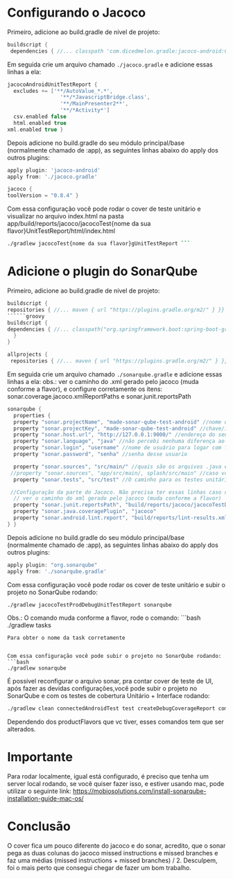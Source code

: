 

# Configurando o Jacoco
Primeiro, adicione ao build.gradle de nível de projeto:
```groovy
buildscript {
 dependencies { //... classpath 'com.dicedmelon.gradle:jacoco-android:0.1.4' }}
```

Em seguida crie um arquivo chamado `./jacoco.gradle` e adicione essas linhas a ela:
```groovy
jacocoAndroidUnitTestReport {
  excludes += ['**/AutoValue_*.*',
                 '**/*JavascriptBridge.class',
                 '**/MainPresenter2**',
                 '**/*Activity*']
  csv.enabled false
  html.enabled true
xml.enabled true }
```

Depois adicione no build.gradle do seu módulo principal/base (normalmente chamado de :app), as seguintes linhas abaixo do apply dos outros plugins:

```groovy
apply plugin: 'jacoco-android'
apply from: './jacoco.gradle'

jacoco {
toolVersion = "0.8.4" }
```
Com essa configuração você pode rodar o cover de teste unitário e visualizar no arquivo index.html na pasta app/build/reports/jacoco/jacocoTest{nome da sua flavor}UnitTestReport/html/index.html
```bash
./gradlew jacocoTest{nome da sua flavor}gUnitTestReport ```
 ```
# Adicione o plugin do SonarQube
  Primeiro, adicione ao build.gradle de nível de projeto:
  ```groovy
buildscript {
 repositories { //... maven { url "https://plugins.gradle.org/m2/" } }}
 ``````groovy
buildscript {
 dependencies { //... classpath("org.springframework.boot:spring-boot-gradle-plugin:1.5.4.RELEASE")   classpath "org.sonarsource.scanner.gradle:sonarqube-gradle-plugin:2.8"
    }
}
```
```groovy
allprojects {
 repositories { //... maven { url "https://plugins.gradle.org/m2/" } }}
```
Em seguida crie um arquivo chamado `./sonarqube.gradle` e adicione essas linhas a ela:
obs.: ver o caminho do .xml gerado pelo jacoco (muda conforme a flavor), e configure corretamente os itens: sonar.coverage.jacoco.xmlReportPaths e sonar.junit.reportsPath
```groovy
sonarqube {
  properties {
  property "sonar.projectName", "made-sonar-qube-test-android" //nome que será exibido no dashboard do SonarQube
  property "sonar.projectKey", "made-sonar-qube-test-android" //chave/id único do projeto no dashboard do SonarQube
  property "sonar.host.url", "http://127.0.0.1:9000/" //endereço do seu server do SonarQube
  property "sonar.language", "java" //não percebi nenhuma diferença ao trocar para kotlin
  property "sonar.login", "username" //nome de usuário para logar com funções de adm para poder subir os projetos e atualizações
  property "sonar.password", "senha" //senha desse usuario

  property "sonar.sources", "src/main/" //quais são os arquivos .java e .kt daonde o SonarQube vai tirar as métricas
 //property "sonar.sources", "app/src/main/, splash/src/main" //caso vc tenha mais de um caminho (de outros módulos) para analisar  property "sonar.java.binaries", "build/tmp/kotlin-classes" //no caso do kotlin, é o caminho da onde o binários das classes javes são extraídos. Não sei pra q server ainda
  property "sonar.tests", "src/test" //O caminho para os testes unitários. Mas não sei pra q server ainda já que os relatórios de cobertura são extraídos do jacoco

 //Configuração da parte do Jacoco. Não precisa ter essas linhas caso o teste de coverage não for necessário // ver o caminho do xml gerado pelo jacoco (muda conforme a flavor)  property "sonar.coverage.jacoco.xmlReportPaths", "build/reports/jacoco/jacocoTestDebugUnitTestReport/jacocoTestDebugUnitTestReport.xml"
  // ver o caminho do xml gerado pelo jacoco (muda conforme a flavor)
  property "sonar.junit.reportsPath", "build/reports/jacoco/jacocoTestDebugUnitTestReport/"
  property "sonar.java.coveragePlugin", "jacoco"
  property "sonar.android.lint.report", "build/reports/lint-results.xml"
} }
```

Depois adicione no build.gradle do seu módulo principal/base (normalmente chamado de :app), as seguintes linhas abaixo do apply dos outros plugins:

```groovy
apply plugin: "org.sonarqube"
apply from: './sonarqube.gradle'
```
Com essa configuração você pode rodar os cover de teste unitário e subir o projeto no SonarQube rodando:
```bash
./gradlew jacocoTestProdDebugUnitTestReport sonarqube
```
Obs.: O comando muda conforme a flavor, rode o comando: ```bash
./gradlew tasks
```
Para obter o nome da task corretamente


Com essa configuração você pode subir o projeto no SonarQube rodando:
```bash
./gradlew sonarqube
```

É possível reconfigurar o arquivo sonar, pra contar cover de teste de UI, após fazer as devidas configurações,você pode subir o projeto no SonarQube e com os testes de cobertura Unitário + Interface rodando:
```bash
./gradlew clean connectedAndroidTest test createDebugCoverageReport combinedTestReportDebug sonarqube
```

Dependendo dos productFlavors que vc tiver, esses comandos tem que ser alterados.

# Importante
Para rodar localmente, igual está configurado, é preciso que tenha um server local rodando, se você quiser fazer isso, e estiver usando mac, pode utilizar o seguinte link:
https://mobiosolutions.com/install-sonarqube-installation-guide-mac-os/


# Conclusão
O cover fica um pouco diferente do jacoco e do sonar, acredito, que o sonar pega as duas colunas do jacoco missed instructions e missed branches e faz uma médias (missed instructions + missed branches) / 2.
Desculpem, foi o mais perto que consegui chegar de fazer um bom trabalho.